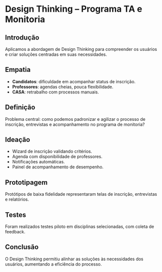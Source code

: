 # Design Thinking – Programa TA e Monitoria

## Introdução
Aplicamos a abordagem de Design Thinking para compreender os usuários e criar soluções centradas em suas necessidades.

## Empatia
- **Candidatos**: dificuldade em acompanhar status de inscrição.  
- **Professores**: agendas cheias, pouca flexibilidade.  
- **CASA**: retrabalho com processos manuais.  

## Definição
Problema central: como podemos padronizar e agilizar o processo de inscrição, entrevistas e acompanhamento no programa de monitoria?

## Ideação
- Wizard de inscrição validando critérios.  
- Agenda com disponibilidade de professores.  
- Notificações automáticas.  
- Painel de acompanhamento de desempenho.  

## Prototipagem
Protótipos de baixa fidelidade representaram telas de inscrição, entrevistas e relatórios.

## Testes
Foram realizados testes piloto em disciplinas selecionadas, com coleta de feedback.

## Conclusão
O Design Thinking permitiu alinhar as soluções às necessidades dos usuários, aumentando a eficiência do processo.


